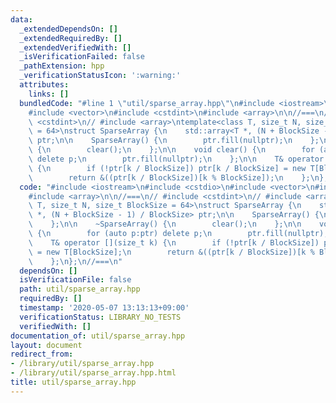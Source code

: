 ```yaml
---
data:
  _extendedDependsOn: []
  _extendedRequiredBy: []
  _extendedVerifiedWith: []
  _isVerificationFailed: false
  _pathExtension: hpp
  _verificationStatusIcon: ':warning:'
  attributes:
    links: []
  bundledCode: "#line 1 \"util/sparse_array.hpp\"\n#include <iostream>\n#include <cstdio>\n\
    #include <vector>\n#include <cstdint>\n#include <array>\n\n//===\n// #include\
    \ <cstdint>\n// #include <array>\ntemplate<class T, size_t N, size_t BlockSize\
    \ = 64>\nstruct SparseArray {\n    std::array<T *, (N + BlockSize - 1) / BlockSize>\
    \ ptr;\n\n    SparseArray() {\n        ptr.fill(nullptr);\n    };\n\n    ~SparseArray()\
    \ {\n        clear();\n    };\n\n    void clear() {\n        for (auto p:ptr)\
    \ delete p;\n        ptr.fill(nullptr);\n    };\n\n    T& operator [](size_t k)\
    \ {\n        if (!ptr[k / BlockSize]) ptr[k / BlockSize] = new T[BlockSize];\n\
    \        return &((ptr[k / BlockSize])[k % BlockSize]);\n    };\n};\n//===\n"
  code: "#include <iostream>\n#include <cstdio>\n#include <vector>\n#include <cstdint>\n\
    #include <array>\n\n//===\n// #include <cstdint>\n// #include <array>\ntemplate<class\
    \ T, size_t N, size_t BlockSize = 64>\nstruct SparseArray {\n    std::array<T\
    \ *, (N + BlockSize - 1) / BlockSize> ptr;\n\n    SparseArray() {\n        ptr.fill(nullptr);\n\
    \    };\n\n    ~SparseArray() {\n        clear();\n    };\n\n    void clear()\
    \ {\n        for (auto p:ptr) delete p;\n        ptr.fill(nullptr);\n    };\n\n\
    \    T& operator [](size_t k) {\n        if (!ptr[k / BlockSize]) ptr[k / BlockSize]\
    \ = new T[BlockSize];\n        return &((ptr[k / BlockSize])[k % BlockSize]);\n\
    \    };\n};\n//===\n"
  dependsOn: []
  isVerificationFile: false
  path: util/sparse_array.hpp
  requiredBy: []
  timestamp: '2020-05-07 13:13:13+09:00'
  verificationStatus: LIBRARY_NO_TESTS
  verifiedWith: []
documentation_of: util/sparse_array.hpp
layout: document
redirect_from:
- /library/util/sparse_array.hpp
- /library/util/sparse_array.hpp.html
title: util/sparse_array.hpp
---
```

